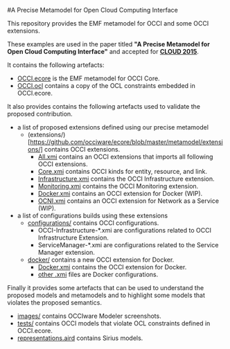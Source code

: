#A Precise Metamodel for Open Cloud Computing Interface

This repository provides the EMF metamodel for OCCI and some OCCI extensions.

These examples are used in the paper titled **"A Precise Metamodel for Open Cloud Computing Interface"** and accepted for **[CLOUD 2015](http://www.thecloudcomputing.org/2015/)**. 

It contains the following artefacts:

- [OCCI.ecore](https://github.com/occiware/ecore/blob/master/metamodel/OCCI.ecore) is the EMF metamodel for OCCI Core.
- [OCCI.ocl](https://github.com/occiware/ecore/blob/master/metamodel/OCCI.ocl) contains a copy of the OCL constraints embedded in OCCI.ecore.

It  also provides contains the following artefacts used to validate the proposed contribution. 
- a list of proposed extensions defined using our precise metamodel
  - (extensions/)[https://github.com/occiware/ecore/blob/master/metamodel/extensions/] contains OCCI extensions.
    - [All.xmi](https://github.com/occiware/ecore/blob/master/metamodel/extensions/All.xmi) contains an OCCI extensions that imports all following OCCI extensions.
    - [Core.xmi](https://github.com/occiware/ecore/blob/master/metamodel/extensions/Core.xmi) contains OCCI kinds for entity, resource, and link.
    - [Infrastructure.xmi](https://github.com/occiware/ecore/blob/master/metamodel/extensions/Infrastructure.xmi) contains the OCCI Infrastructure extension.
    - [Monitoring.xmi](https://github.com/occiware/ecore/blob/master/metamodel/extensions/Monitoring.xmi) contains the OCCI Monitoring extension.
    - [Docker.xmi](https://github.com/occiware/ecore/blob/master/metamodel/extensions/Docker.xmi) contains an OCCI extension for Docker (WIP).
    - [OCNI.xmi](https://github.com/occiware/ecore/blob/master/metamodel/extensions/OCNI.xmi) contains an OCCI extension for Network as a Service (WIP).
- a list of configurations builds using these extensions
  - [configurations/](https://github.com/occiware/ecore/tree/master/metamodel/configurations) contains OCCI configurations.
    - OCCI-Infrastructure-*.xmi are configurations related to OCCI Infrastructure Extension.
    - ServiceManager-*.xmi are configurations related to the Service Manager extension.
  - [docker/](https://github.com/occiware/ecore/tree/master/metamodel/docker) contains a new OCCI extension for Docker.
    - [Docker.xmi](https://github.com/occiware/ecore/tree/master/metamodel/docker/Docker.xmi) contains the OCCI extension for Docker.
    - [other .xmi](https://github.com/occiware/ecore/tree/master/metamodel/docker/Docker.xmi) files are Docker configurations.

Finally it provides some artefacts that can be used to understand the proposed models and metamodels and to highlight some models that violates the proposed semantics. 

- [images/](https://github.com/occiware/ecore/tree/master/metamodel/images) contains OCCIware Modeler screenshots.
- [tests/](https://github.com/occiware/ecore/tree/master/metamodel/tests) contains OCCI models that violate OCL constraints defined in OCCI.ecore.
- [representations.aird](https://raw.githubusercontent.com/occiware/ecore/master/metamodel/representations.aird) contains Sirius models.
 
